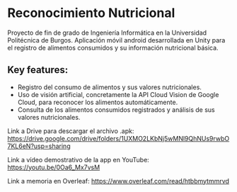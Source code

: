 # Reconocimiento Nutricional

Proyecto de fin de grado de Ingeniería Informática en la Universidad Politécnica de Burgos.
Aplicación móvil android desarrollada en Unity para el registro de alimentos consumidos y su información nutricional básica.

## Key features:
 - Registro del consumo de alimentos y sus valores nutricionales. 
 - Uso de visión artificial, concretamente la API Cloud Vision de Google Cloud, para reconocer los alimentos automáticamente.
 - Consulta de los alimentos consumidos registrados y análisis de sus valores nutricionales.

Link a Drive para descargar el archivo .apk: https://drive.google.com/drive/folders/1UXMO2LKbNj5wMNl9QhNUs9rwbO7KL6eN?usp=sharing

Link a vídeo demostrativo de la app en YouTube: https://youtu.be/0Oa6_Mx7vsM

Link a memoria en Overleaf: https://www.overleaf.com/read/htbbmytmmrvd
